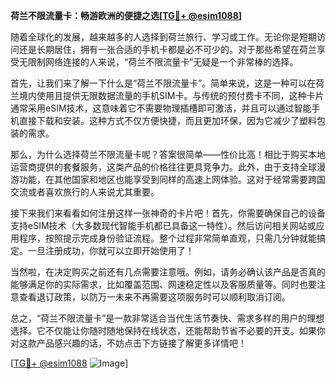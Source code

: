 **荷兰不限流量卡：畅游欧洲的便捷之选[[TG💪+ @esim1088](https://t.me/s/esim1088)]**

随着全球化的发展，越来越多的人选择到荷兰旅行、学习或工作。无论你是短期访问还是长期居住，拥有一张合适的手机卡都是必不可少的。对于那些希望在荷兰享受无限制网络连接的人来说，“荷兰不限流量卡”无疑是一个非常棒的选择。

首先，让我们来了解一下什么是“荷兰不限流量卡”。简单来说，这是一种可以在荷兰境内使用且提供无限数据流量的手机SIM卡。与传统的预付费卡不同，这种卡片通常采用eSIM技术，这意味着它不需要物理插槽即可激活，并且可以通过智能手机直接下载和安装。这种方式不仅方便快捷，而且更加环保，因为它减少了塑料包装的需求。

那么，为什么选择荷兰不限流量卡呢？答案很简单——性价比高！相比于购买本地运营商提供的套餐服务，这类产品的价格往往更具竞争力。此外，由于支持全球漫游功能，在其他国家和地区也能享受到同样的高速上网体验。这对于经常需要跨国交流或者喜欢旅行的人来说尤其重要。

接下来我们来看看如何注册这样一张神奇的卡片吧！首先，你需要确保自己的设备支持eSIM技术（大多数现代智能手机都已具备这一特性）。然后访问相关网站或应用程序，按照提示完成身份验证流程。整个过程非常简单直观，只需几分钟就能搞定。一旦注册成功，你就可以立即开始使用了！

当然啦，在决定购买之前还有几点需要注意哦。例如，请务必确认该产品是否真的能够满足你的实际需求，比如覆盖范围、网速稳定性以及客服质量等。同时也要注意查看退订政策，以防万一未来不再需要这项服务时可以顺利取消订阅。

总之，“荷兰不限流量卡”是一款非常适合当代生活节奏快、需求多样的用户的理想选择。它不仅能让你随时随地保持在线状态，还能帮助节省不必要的开支。如果你对这款产品感兴趣的话，不妨点击下方链接了解更多详情吧！

[[TG💪+ @esim1088](https://t.me/s/esim1088) ![Image](https://i.postimg.cc/4NQfJmqS/Snipaste-2025-05-13-00-14-12.png)]